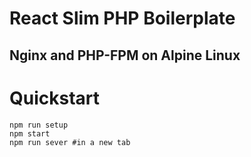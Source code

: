 # React Slim PHP Boilerplate
## Nginx and PHP-FPM on Alpine Linux

# Quickstart
```$xslt
npm run setup
npm start
npm run sever #in a new tab
```